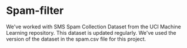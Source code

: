 # Spam-filter

We've worked with  SMS Spam Collection Dataset from the UCI Machine Learning repository. This dataset is updated regularly. We've used the version of the dataset in the spam.csv file for this project. 
